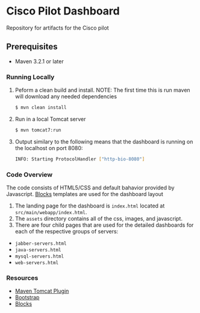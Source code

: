 Cisco Pilot Dashboard
=====================

Repository for artifacts for the Cisco pilot

Prerequisites
------------
* Maven 3.2.1 or later


### Running Locally

1. Peform a clean build and install. NOTE: The first time this is run maven will download any needed dependencies
    ```bash
    $ mvn clean install
    ```
2. Run in a local Tomcat server
    ```bash
    $ mvn tomcat7:run
    ```
3. Output similary to the following means that the dashboard is running on the localhost on port 8080:
    ```bash
    INFO: Starting ProtocolHandler ["http-bio-8080"]
    ```

### Code Overview
The code consists of HTML5/CSS and default bahavior provided by Javascript. [Blocks](http://demo.bootstraptor.com/blocks.html) templates are used for the dashboard layout

1. The landing page for the dashboard is `index.html` located at `src/main/webapp/index.html`.
2. The `assets` directory contains all of the css, images, and javascript.
3. There are four child pages that are used for the detailed dashboards for each of the respective groups of servers:

* `jabber-servers.html`
* `java-servers.html`
* `mysql-servers.html`
* `web-servers.html`





### Resources

* [Maven Tomcat Plugin](http://tomcat.apache.org/maven-plugin.html)
* [Bootstrap](http://getbootstrap.com/)
* [Blocks](http://demo.bootstraptor.com/blocks.html)

